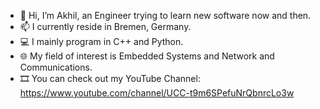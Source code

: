 - 👋 Hi, I’m Akhil, an Engineer trying to learn new software now and then. 
- 📫 I currently reside in Bremen, Germany. 
- 💻 I mainly program in C++ and Python. 
- 🌐 My field of interest is Embedded Systems and Network and Communications.
- 🎞️ You can check out my YouTube Channel: https://www.youtube.com/channel/UCC-t9m6SPefuNrQbnrcLo3w
